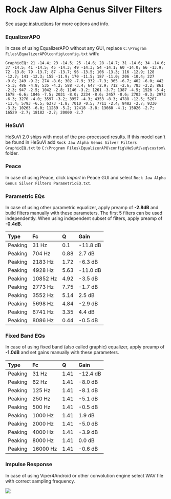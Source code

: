 # Rock Jaw Alpha Genus Silver Filters
See [usage instructions](https://github.com/jaakkopasanen/AutoEq#usage) for more options and info.

### EqualizerAPO
In case of using EqualizerAPO without any GUI, replace `C:\Program Files\EqualizerAPO\config\config.txt`
with:
```
GraphicEQ: 21 -14.4; 23 -14.5; 25 -14.6; 28 -14.7; 31 -14.6; 34 -14.6; 37 -14.5; 41 -14.5; 45 -14.3; 49 -14.3; 54 -14.1; 60 -14.0; 66 -13.9; 72 -13.8; 79 -13.7; 87 -13.7; 96 -13.5; 106 -13.3; 116 -12.9; 128 -12.7; 141 -12.3; 155 -11.9; 170 -11.5; 187 -11.0; 206 -10.4; 227 -9.8; 249 -9.2; 274 -8.6; 302 -7.9; 332 -7.3; 365 -6.7; 402 -6.0; 442 -5.3; 486 -4.8; 535 -4.2; 588 -3.4; 647 -2.9; 712 -2.6; 783 -2.2; 861 -2.3; 947 -2.5; 1042 -2.8; 1146 -3.2; 1261 -3.7; 1387 -4.5; 1526 -5.4; 1678 -6.6; 1846 -7.5; 2031 -8.0; 2234 -8.6; 2457 -8.6; 2703 -8.3; 2973 -6.3; 3270 -4.0; 3597 -3.2; 3957 -4.3; 4353 -8.3; 4788 -12.5; 5267 -11.4; 5793 -6.5; 6373 -1.8; 7010 -0.5; 7711 -2.4; 8482 -2.7; 9330 -3.3; 10263 -6.0; 11289 -5.2; 12418 -3.8; 13660 -4.1; 15026 -2.7; 16529 -2.7; 18182 -2.7; 20000 -2.7
```

### HeSuVi
HeSuVi 2.0 ships with most of the pre-processed results. If this model can't be found in HeSuVi add
`Rock Jaw Alpha Genus Silver Filters GraphicEQ.txt` to `C:\Program Files\EqualizerAPO\config\HeSuVi\eq\custom\` folder.

### Peace
In case of using Peace, click *Import* in Peace GUI and select `Rock Jaw Alpha Genus Silver Filters ParametricEQ.txt`.

### Parametric EQs
In case of using other parametric equalizer, apply preamp of **-2.8dB** and build filters manually
with these parameters. The first 5 filters can be used independently.
When using independent subset of filters, apply preamp of **-0.4dB**.

| Type    | Fc       |    Q | Gain     |
|:--------|:---------|:-----|:---------|
| Peaking | 31 Hz    | 0.1  | -11.8 dB |
| Peaking | 704 Hz   | 0.88 | 2.7 dB   |
| Peaking | 2183 Hz  | 1.72 | -6.3 dB  |
| Peaking | 4928 Hz  | 5.63 | -11.0 dB |
| Peaking | 10852 Hz | 4.92 | -3.5 dB  |
| Peaking | 2773 Hz  | 7.75 | -1.7 dB  |
| Peaking | 3552 Hz  | 5.14 | 2.5 dB   |
| Peaking | 5698 Hz  | 4.84 | -2.9 dB  |
| Peaking | 6741 Hz  | 3.35 | 4.4 dB   |
| Peaking | 8086 Hz  | 0.44 | -0.5 dB  |

### Fixed Band EQs
In case of using fixed band (also called graphic) equalizer, apply preamp of **-1.0dB** and set
gains manually with these parameters.

| Type    | Fc       |    Q | Gain     |
|:--------|:---------|:-----|:---------|
| Peaking | 31 Hz    | 1.41 | -12.4 dB |
| Peaking | 62 Hz    | 1.41 | -8.0 dB  |
| Peaking | 125 Hz   | 1.41 | -8.1 dB  |
| Peaking | 250 Hz   | 1.41 | -5.1 dB  |
| Peaking | 500 Hz   | 1.41 | -0.5 dB  |
| Peaking | 1000 Hz  | 1.41 | 1.9 dB   |
| Peaking | 2000 Hz  | 1.41 | -5.0 dB  |
| Peaking | 4000 Hz  | 1.41 | -3.9 dB  |
| Peaking | 8000 Hz  | 1.41 | 0.0 dB   |
| Peaking | 16000 Hz | 1.41 | -0.6 dB  |

### Impulse Response
In case of using Viper4Android or other convolution engine select WAV file with correct sampling frequency.

![](https://raw.githubusercontent.com/jaakkopasanen/AutoEq/master/results/innerfidelity/sbaf-serious/Rock%20Jaw%20Alpha%20Genus%20Silver%20Filters/Rock%20Jaw%20Alpha%20Genus%20Silver%20Filters.png)